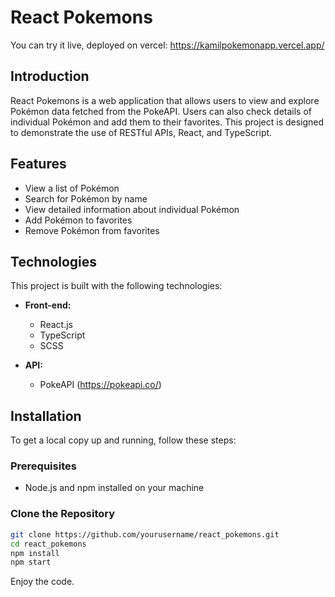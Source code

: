 # React Pokemons
You can try it live, deployed on vercel: https://kamilpokemonapp.vercel.app/
## Introduction
React Pokemons is a web application that allows users to view and explore Pokémon data fetched from the PokeAPI. Users can also check details of individual Pokémon and add them to their favorites. This project is designed to demonstrate the use of RESTful APIs, React, and TypeScript.

## Features
- View a list of Pokémon
- Search for Pokémon by name
- View detailed information about individual Pokémon
- Add Pokémon to favorites
- Remove Pokémon from favorites

## Technologies
This project is built with the following technologies:
- **Front-end:**
  - React.js
  - TypeScript
  - SCSS

- **API:**
  - PokeAPI (https://pokeapi.co/)

## Installation
To get a local copy up and running, follow these steps:

### Prerequisites
- Node.js and npm installed on your machine

### Clone the Repository
```bash
git clone https://github.com/yourusername/react_pokemons.git
cd react_pokemons
npm install
npm start
```
Enjoy the code.
